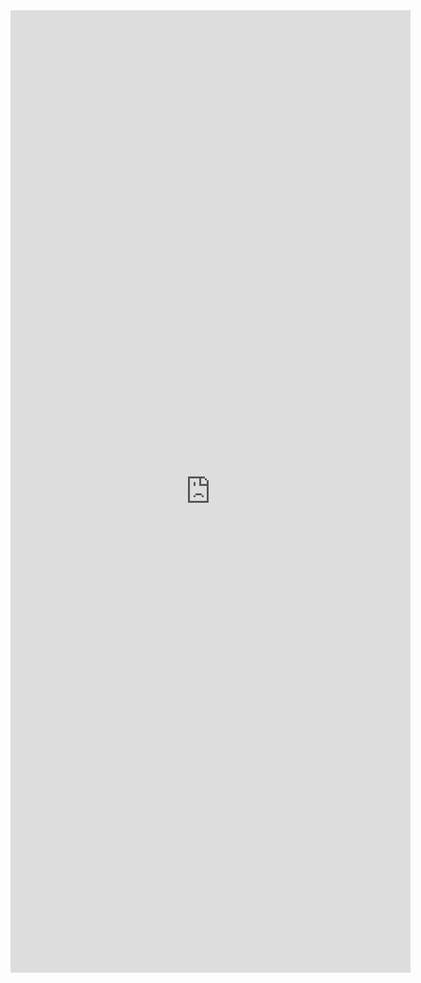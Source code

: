 

<iframe src="https://docs.google.com/forms/d/e/1FAIpQLSdyUH18qSxor__n_7sY30IPQF5gAi9nnjmjd1PQmfliJOFaJQ/viewform?embedded=true" width="640" height="1540" frameborder="0" marginheight="0" marginwidth="0">Loading…</iframe>
